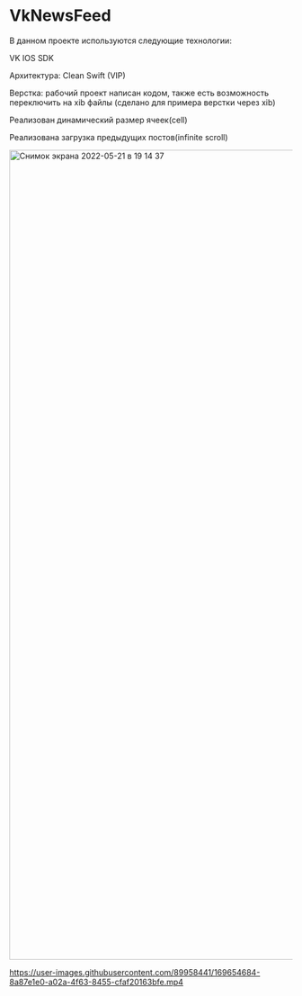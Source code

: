 # VkNewsFeed

В данном проекте используются следующие технологии:

VK IOS SDK  

Архитектура: Clean Swift (VIP) 

Верстка: рабочий проект написан кодом, также есть возможность переключить на xib файлы (сделано для примера верстки через xib) 

Реализован динамический размер ячеек(cell)

Реализована загрузка предыдущих постов(infinite scroll) 



<img width="1440" alt="Снимок экрана 2022-05-21 в 19 14 37" src="https://user-images.githubusercontent.com/89958441/169659609-e1a61c80-03f3-4d8c-8fe1-d2d02a8ea111.png">

https://user-images.githubusercontent.com/89958441/169654684-8a87e1e0-a02a-4f63-8455-cfaf20163bfe.mp4

